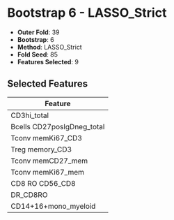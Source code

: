 # Bootstrap 6 - LASSO_Strict

- **Outer Fold**: 39
- **Bootstrap**: 6
- **Method**: LASSO_Strict
- **Fold Seed**: 85
- **Features Selected**: 9

## Selected Features

| Feature |
|---------|
| CD3hi_total |
| Bcells CD27posIgDneg_total |
| Tconv memKi67_CD3 |
| Treg memory_CD3 |
| Tconv memCD27_mem |
| Tconv memKi67_mem |
| CD8 RO CD56_CD8 |
| DR_CD8RO |
| CD14+16+mono_myeloid |
